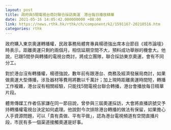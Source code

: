 ```yaml
---
layout: post
title: 政府與5間電視台商討聯合採訪奧運　港台每日播放精華
date: 2021-05-16 14:05:42.000000000 +08:00
link: https://news.rthk.hk/rthk/ch/component/k2/1591167-20210516.htm
categories: rthk
---
```


政府購入東京奧運轉播權，民政事務局體育專員楊德強出席本台節目《城市論壇》時表示，距離奧運只剩約兩個月，相信延期空間不大，預料成功舉辦的機會大。他說，已跟5間參與轉播的電視台商討，將成立團隊，聯合採訪東京奧運，會有不同分工。

對於港台沒有轉播權，楊德強說，數年前有跟港台、商務及經濟發展局商討，如果做奧運大型傳播，涉及器材等費用將數以千萬計；加上現時距離奧運時間短，轉播工作複雜，港台沒有相關經驗，只能找5間電視台聯合轉播，港台會播放每日精華片段。

體育傳媒工作者伍家謙在同一節目說，曾參與三屆奧運採訪，大會將直播訊號交予持轉播權電視台決定如何處理。他說對今次排除港台轉播的做法有保留，如果擔心人手資源問題，可以「貴有貴做、平有平做」，認為港台電視頻道有空間直播片段，市民有多一個渠道接觸奧運是好事。
